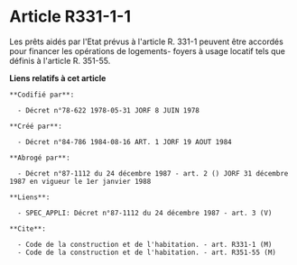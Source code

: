 # Article R331-1-1

Les prêts aidés par l'Etat prévus à l'article R. 331-1 peuvent    être accordés pour financer les opérations de logements-
foyers    à usage locatif tels que définis à l'article R. 351-55.

**Liens relatifs à cet article**

	**Codifié par**:

	  - Décret n°78-622 1978-05-31 JORF 8 JUIN 1978

	**Créé par**:

	  - Décret n°84-786 1984-08-16 ART. 1 JORF 19 AOUT 1984

	**Abrogé par**:

	  - Décret n°87-1112 du 24 décembre 1987 - art. 2 () JORF 31 décembre 1987 en vigueur le 1er janvier 1988

	**Liens**:

	  - SPEC_APPLI: Décret n°87-1112 du 24 décembre 1987 - art. 3 (V)

	**Cite**:

	  - Code de la construction et de l'habitation. - art. R331-1 (M)
	  - Code de la construction et de l'habitation. - art. R351-55 (M)
